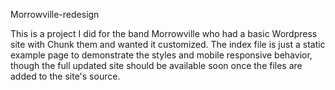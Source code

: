 Morrowville-redesign

This is a project I did for the band Morrowville who had a basic Wordpress site with Chunk them and wanted it customized. The index file is just a static example page to demonstrate the styles and mobile responsive behavior, though the full updated site should be available soon once the files are added to the site's source. 


